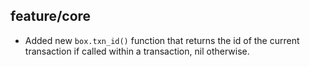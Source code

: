 ## feature/core

* Added new `box.txn_id()` function that returns the id of the current transaction
  if called within a transaction, nil otherwise.
